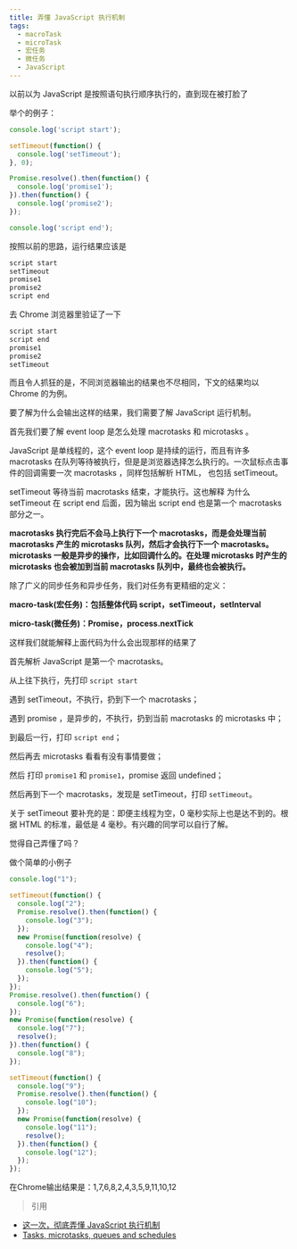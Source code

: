 ```yaml
---
title: 弄懂 JavaScript 执行机制
tags:
  - macroTask
  - microTask
  - 宏任务
  - 微任务
  - JavaScript
---
```


以前以为 JavaScript 是按照语句执行顺序执行的，直到现在被打脸了

<!-- more -->

举个的例子：

```javascript
console.log('script start');

setTimeout(function() {
  console.log('setTimeout');
}, 0);

Promise.resolve().then(function() {
  console.log('promise1');
}).then(function() {
  console.log('promise2');
});

console.log('script end');
```

按照以前的思路，运行结果应该是

```javascript
script start
setTimeout
promise1
promise2
script end
```

去 Chrome 浏览器里验证了一下

```javascript
script start
script end
promise1
promise2
setTimeout
```

而且令人抓狂的是，不同浏览器输出的结果也不尽相同，下文的结果均以 Chrome 的为例。

要了解为什么会输出这样的结果，我们需要了解 JavaScript 运行机制。

首先我们要了解 event loop 是怎么处理 macrotasks 和 microtasks 。

JavaScript 是单线程的，这个 event loop 是持续的运行，而且有许多 macrotasks 在队列等待被执行，但是是浏览器选择怎么执行的。一次鼠标点击事件的回调需要一次 macrotasks ，同样包括解析 HTML， 也包括 setTimeout。

setTimeout 等待当前 macrotasks 结束，才能执行。这也解释 为什么 setTimeout 在 script end 后面，因为输出 script end 也是第一个 macrotasks 部分之一。

**macrotasks 执行完后不会马上执行下一个 macrotasks，而是会处理当前 macrotasks 产生的 microtasks 队列，然后才会执行下一个 macrotasks。microtasks 一般是异步的操作，比如回调什么的。在处理 microtasks 时产生的 microtasks 也会被加到当前 macrotasks 队列中，最终也会被执行。**

除了广义的同步任务和异步任务，我们对任务有更精细的定义：

**macro-task(宏任务)：包括整体代码 script，setTimeout，setInterval**

**micro-task(微任务)：Promise，process.nextTick**

这样我们就能解释上面代码为什么会出现那样的结果了

首先解析 JavaScript 是第一个 macrotasks。

从上往下执行，先打印 `script start`

遇到 setTimeout，不执行，扔到下一个 macrotasks；

遇到 promise ，是异步的，不执行，扔到当前 macrotasks 的 microtasks 中；

到最后一行，打印 `script end`；

然后再去 microtasks 看看有没有事情要做；

然后 打印 `promise1` 和 `promise1`，promise 返回 undefined；

然后再到下一个 macrotasks，发现是 setTimeout，打印 `setTimeout`。

关于 setTimeout 要补充的是：即便主线程为空，0 毫秒实际上也是达不到的。根据 HTML 的标准，最低是 4 毫秒。有兴趣的同学可以自行了解。

觉得自己弄懂了吗？

做个简单的小例子

```javascript
console.log("1");

setTimeout(function() {
  console.log("2");
  Promise.resolve().then(function() {
    console.log("3");
  });
  new Promise(function(resolve) {
    console.log("4");
    resolve();
  }).then(function() {
    console.log("5");
  });
});
Promise.resolve().then(function() {
  console.log("6");
});
new Promise(function(resolve) {
  console.log("7");
  resolve();
}).then(function() {
  console.log("8");
});

setTimeout(function() {
  console.log("9");
  Promise.resolve().then(function() {
    console.log("10");
  });
  new Promise(function(resolve) {
    console.log("11");
    resolve();
  }).then(function() {
    console.log("12");
  });
});
```

在Chrome输出结果是：1,7,6,8,2,4,3,5,9,11,10,12

> 引用

- [这一次，彻底弄懂 JavaScript 执行机制](https://juejin.im/post/59e85eebf265da430d571f89#heading-4)
- [Tasks, microtasks, queues and schedules](https://jakearchibald.com/2015/tasks-microtasks-queues-and-schedules/)
